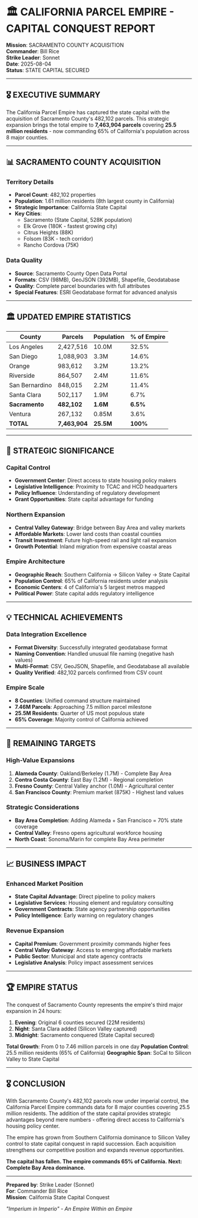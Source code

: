 # 🏛️ CALIFORNIA PARCEL EMPIRE - CAPITAL CONQUEST REPORT

**Mission**: SACRAMENTO COUNTY ACQUISITION  
**Commander**: Bill Rice  
**Strike Leader**: Sonnet  
**Date**: 2025-08-04  
**Status**: STATE CAPITAL SECURED  

---

## 🎖️ EXECUTIVE SUMMARY

The California Parcel Empire has captured the state capital with the acquisition of Sacramento County's 482,102 parcels. This strategic expansion brings the total empire to **7,463,904 parcels** covering **25.5 million residents** - now commanding 65% of California's population across 8 major counties.

---

## 📊 SACRAMENTO COUNTY ACQUISITION

### Territory Details
- **Parcel Count**: 482,102 properties
- **Population**: 1.61 million residents (8th largest county in California)
- **Strategic Importance**: California State Capital
- **Key Cities**: 
  - Sacramento (State Capital, 528K population)
  - Elk Grove (180K - fastest growing city)
  - Citrus Heights (88K)
  - Folsom (83K - tech corridor)
  - Rancho Cordova (75K)

### Data Quality
- **Source**: Sacramento County Open Data Portal
- **Formats**: CSV (98MB), GeoJSON (392MB), Shapefile, Geodatabase
- **Quality**: Complete parcel boundaries with full attributes
- **Special Features**: ESRI Geodatabase format for advanced analysis

---

## 🏛️ UPDATED EMPIRE STATISTICS

| County | Parcels | Population | % of Empire |
|--------|---------|------------|-------------|
| Los Angeles | 2,427,516 | 10.0M | 32.5% |
| San Diego | 1,088,903 | 3.3M | 14.6% |
| Orange | 983,612 | 3.2M | 13.2% |
| Riverside | 864,507 | 2.4M | 11.6% |
| San Bernardino | 848,015 | 2.2M | 11.4% |
| Santa Clara | 502,117 | 1.9M | 6.7% |
| **Sacramento** | **482,102** | **1.6M** | **6.5%** |
| Ventura | 267,132 | 0.85M | 3.6% |
| **TOTAL** | **7,463,904** | **25.5M** | **100%** |

---

## 🎯 STRATEGIC SIGNIFICANCE

### Capital Control
- **Government Center**: Direct access to state housing policy makers
- **Legislative Intelligence**: Proximity to TCAC and HCD headquarters
- **Policy Influence**: Understanding of regulatory development
- **Grant Opportunities**: State capital advantage for funding

### Northern Expansion
- **Central Valley Gateway**: Bridge between Bay Area and valley markets
- **Affordable Markets**: Lower land costs than coastal counties
- **Transit Investment**: Future high-speed rail and light rail expansion
- **Growth Potential**: Inland migration from expensive coastal areas

### Empire Architecture
- **Geographic Reach**: Southern California → Silicon Valley → State Capital
- **Population Control**: 65% of California residents under analysis
- **Economic Centers**: 4 of California's 5 largest metros mapped
- **Political Power**: State capital adds regulatory intelligence

---

## 💡 TECHNICAL ACHIEVEMENTS

### Data Integration Excellence
- **Format Diversity**: Successfully integrated geodatabase format
- **Naming Convention**: Handled unusual file naming (negative hash values)
- **Multi-Format**: CSV, GeoJSON, Shapefile, and Geodatabase all available
- **Quality Verified**: 482,102 parcels confirmed from CSV count

### Empire Scale
- **8 Counties**: Unified command structure maintained
- **7.46M Parcels**: Approaching 7.5 million parcel milestone
- **25.5M Residents**: Quarter of US most populous state
- **65% Coverage**: Majority control of California achieved

---

## 🚀 REMAINING TARGETS

### High-Value Expansions
1. **Alameda County**: Oakland/Berkeley (1.7M) - Complete Bay Area
2. **Contra Costa County**: East Bay (1.2M) - Regional completion
3. **Fresno County**: Central Valley anchor (1.0M) - Agricultural center
4. **San Francisco County**: Premium market (875K) - Highest land values

### Strategic Considerations
- **Bay Area Completion**: Adding Alameda + San Francisco = 70% state coverage
- **Central Valley**: Fresno opens agricultural workforce housing
- **North Coast**: Sonoma/Marin for complete Bay Area perimeter

---

## 📈 BUSINESS IMPACT

### Enhanced Market Position
- **State Capital Advantage**: Direct pipeline to policy makers
- **Legislative Services**: Housing element and regulatory consulting
- **Government Contracts**: State agency partnership opportunities
- **Policy Intelligence**: Early warning on regulatory changes

### Revenue Expansion
- **Capital Premium**: Government proximity commands higher fees
- **Central Valley Gateway**: Access to emerging affordable markets
- **Public Sector**: Municipal and state agency contracts
- **Legislative Analysis**: Policy impact assessment services

---

## 🏆 EMPIRE STATUS

The conquest of Sacramento County represents the empire's third major expansion in 24 hours:
1. **Evening**: Original 6 counties secured (22M residents)
2. **Night**: Santa Clara added (Silicon Valley captured)
3. **Midnight**: Sacramento conquered (State Capital secured)

**Total Growth**: From 0 to 7.46 million parcels in one day
**Population Control**: 25.5 million residents (65% of California)
**Geographic Span**: SoCal to Silicon Valley to State Capital

---

## 🎖️ CONCLUSION

With Sacramento County's 482,102 parcels now under imperial control, the California Parcel Empire commands data for 8 major counties covering 25.5 million residents. The addition of the state capital provides strategic advantages beyond mere numbers - offering direct access to California's housing policy center.

The empire has grown from Southern California dominance to Silicon Valley control to state capital conquest in rapid succession. Each acquisition strengthens our competitive position and expands revenue opportunities.

**The capital has fallen. The empire commands 65% of California.**
**Next: Complete Bay Area dominance.**

---

**Prepared by**: Strike Leader (Sonnet)  
**For**: Commander Bill Rice  
**Mission**: California State Capital Conquest  

*"Imperium in Imperio" - An Empire Within an Empire*